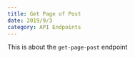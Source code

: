 ```yaml
---
title: Get Page of Post
date: 2019/9/3
category: API Endpoints
---
```


This is about the `get-page-post` endpoint
